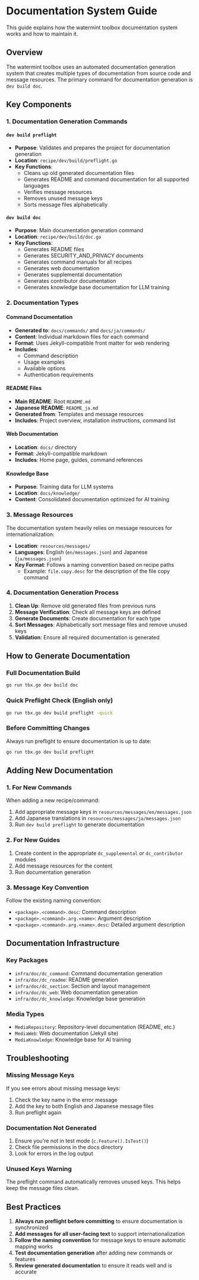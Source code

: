 # Documentation System Guide

This guide explains how the watermint toolbox documentation system works and how to maintain it.

## Overview

The watermint toolbox uses an automated documentation generation system that creates multiple types of documentation from source code and message resources. The primary command for documentation generation is `dev build doc`.

## Key Components

### 1. Documentation Generation Commands

#### `dev build preflight`
- **Purpose**: Validates and prepares the project for documentation generation
- **Location**: `recipe/dev/build/preflight.go`
- **Key Functions**:
  - Cleans up old generated documentation files
  - Generates README and command documentation for all supported languages
  - Verifies message resources
  - Removes unused message keys
  - Sorts message files alphabetically

#### `dev build doc`
- **Purpose**: Main documentation generation command
- **Location**: `recipe/dev/build/doc.go`
- **Key Functions**:
  - Generates README files
  - Generates SECURITY_AND_PRIVACY documents
  - Generates command manuals for all recipes
  - Generates web documentation
  - Generates supplemental documentation
  - Generates contributor documentation
  - Generates knowledge base documentation for LLM training

### 2. Documentation Types

#### Command Documentation
- **Generated to**: `docs/commands/` and `docs/ja/commands/`
- **Content**: Individual markdown files for each command
- **Format**: Uses Jekyll-compatible front matter for web rendering
- **Includes**: 
  - Command description
  - Usage examples
  - Available options
  - Authentication requirements

#### README Files
- **Main README**: Root `README.md`
- **Japanese README**: `README_ja.md`
- **Generated from**: Templates and message resources
- **Includes**: Project overview, installation instructions, command list

#### Web Documentation
- **Location**: `docs/` directory
- **Format**: Jekyll-compatible markdown
- **Includes**: Home page, guides, command references

#### Knowledge Base
- **Purpose**: Training data for LLM systems
- **Location**: `docs/knowledge/`
- **Content**: Consolidated documentation optimized for AI training

### 3. Message Resources

The documentation system heavily relies on message resources for internationalization:

- **Location**: `resources/messages/`
- **Languages**: English (`en/messages.json`) and Japanese (`ja/messages.json`)
- **Key Format**: Follows a naming convention based on recipe paths
  - Example: `file.copy.desc` for the description of the file copy command

### 4. Documentation Generation Process

1. **Clean Up**: Remove old generated files from previous runs
2. **Message Verification**: Check all message keys are defined
3. **Generate Documents**: Create documentation for each type
4. **Sort Messages**: Alphabetically sort message files and remove unused keys
5. **Validation**: Ensure all required documentation is generated

## How to Generate Documentation

### Full Documentation Build
```bash
go run tbx.go dev build doc
```

### Quick Preflight Check (English only)
```bash
go run tbx.go dev build preflight -quick
```

### Before Committing Changes
Always run preflight to ensure documentation is up to date:
```bash
go run tbx.go dev build preflight
```

## Adding New Documentation

### 1. For New Commands
When adding a new recipe/command:
1. Add appropriate message keys in `resources/messages/en/messages.json`
2. Add Japanese translations in `resources/messages/ja/messages.json`
3. Run `dev build preflight` to generate documentation

### 2. For New Guides
1. Create content in the appropriate `dc_supplemental` or `dc_contributor` modules
2. Add message resources for the content
3. Run documentation generation

### 3. Message Key Convention
Follow the existing naming convention:
- `<package>.<command>.desc`: Command description
- `<package>.<command>.arg.<name>`: Argument description
- `<package>.<command>.arg.<name>.desc`: Detailed argument description

## Documentation Infrastructure

### Key Packages
- `infra/doc/dc_command`: Command documentation generation
- `infra/doc/dc_readme`: README generation
- `infra/doc/dc_section`: Section and layout management
- `infra/doc/dc_web`: Web documentation generation
- `infra/doc/dc_knowledge`: Knowledge base generation

### Media Types
- `MediaRepository`: Repository-level documentation (README, etc.)
- `MediaWeb`: Web documentation (Jekyll site)
- `MediaKnowledge`: Knowledge base for AI training

## Troubleshooting

### Missing Message Keys
If you see errors about missing message keys:
1. Check the key name in the error message
2. Add the key to both English and Japanese message files
3. Run preflight again

### Documentation Not Generated
1. Ensure you're not in test mode (`c.Feature().IsTest()`)
2. Check file permissions in the docs directory
3. Look for errors in the log output

### Unused Keys Warning
The preflight command automatically removes unused keys. This helps keep the message files clean.

## Best Practices

1. **Always run preflight before committing** to ensure documentation is synchronized
2. **Add messages for all user-facing text** to support internationalization
3. **Follow the naming convention** for message keys to ensure automatic mapping works
4. **Test documentation generation** after adding new commands or features
5. **Review generated documentation** to ensure it reads well and is accurate